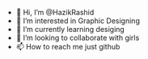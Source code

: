 - 👋 Hi, I’m @HazikRashid
- 👀 I’m interested in Graphic Designing
- 🌱 I’m currently learning desiging
- 💞️ I’m looking to collaborate with girls
- 📫 How to reach me just github

<!---
HazikRashid/HazikRashid is a ✨ special ✨ repository because its `README.md` (this file) appears on your GitHub profile.
You can click the Preview link to take a look at your changes.
--->

